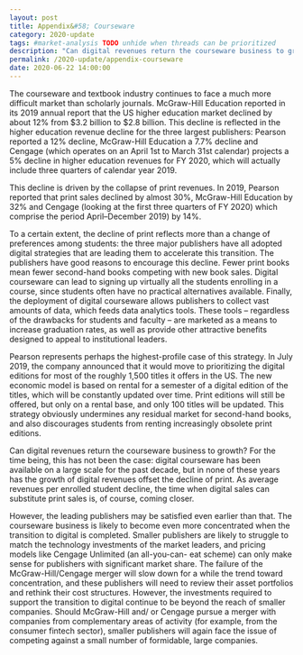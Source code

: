 ```yaml
---
layout: post
title: Appendix&#58; Courseware
category: 2020-update
tags: #market-analysis TODO unhide when threads can be prioritized
description: "Can digital revenues return the courseware business to growth or will they be insufficient to compensate the accelerated decline of print revenues?"
permalink: /2020-update/appendix-courseware
date: 2020-06-22 14:00:00
---
```


The courseware and textbook industry continues to face a much more difficult market than scholarly journals. McGraw-Hill Education reported in its 2019 annual report that the US higher education market declined by about 12% from $3.2 billion to $2.8 billion. This decline is reflected in the higher education revenue decline for the three largest publishers: Pearson reported a 12% decline, McGraw-Hill Education a 7.7% decline and Cengage (which operates on an April 1st to March 31st calendar) projects a 5% decline in higher education revenues for FY 2020, which will actually include three quarters of calendar year 2019.

This decline is driven by the collapse of print revenues. In 2019, Pearson reported that print sales declined by almost 30%, McGraw-Hill Education by 32% and Cengage (looking at the first three quarters of FY 2020) which comprise the period April–December 2019) by 14%.

To a certain extent, the decline of print reflects more than a change of preferences among students: the three major publishers have all adopted digital strategies that are leading them to accelerate this transition. The publishers have good reasons to encourage this decline. Fewer print books mean fewer second-hand books competing with new book sales. Digital courseware can lead to signing up virtually all the students enrolling in a course, since students often have no practical alternatives available. Finally, the deployment of digital courseware allows publishers to collect vast amounts of data, which feeds data analytics tools. These tools – regardless of the drawbacks for students and faculty – are marketed as a means to increase graduation rates, as well as provide other attractive benefits designed to appeal to institutional leaders.

Pearson represents perhaps the highest-profile case of this strategy. In July 2019, the company announced that it would move to prioritizing the digital editions for most of the roughly 1,500 titles it offers in the US. The new economic model is based on rental for a semester of a digital edition of the titles, which will be constantly updated over time. Print editions will still be offered, but only on a rental base, and only 100 titles will be updated. This strategy obviously undermines any residual market for second-hand books, and also discourages students from renting increasingly obsolete print editions.

Can digital revenues return the courseware business to growth? For the time being, this has not been the case: digital courseware has been available on a large scale for the past decade, but in none of these years has the growth of digital revenues offset the decline of print. As average revenues per enrolled student decline, the time when digital sales can substitute print sales is, of course, coming closer.

However, the leading publishers may be satisfied even earlier than that. The courseware business is likely to become even more concentrated when the transition to digital is completed. Smaller publishers are likely to struggle to match the technology investments of the market leaders, and pricing models like Cengage Unlimited (an all-you-can-
eat scheme) can only make sense for publishers with significant market share. The failure of the McGraw-Hill/Cengage merger will slow down for a while the trend toward concentration, and these publishers will need to review their asset portfolios and rethink their cost structures. However, the investments required to support the transition to digital continue to be beyond the reach of smaller companies. Should McGraw-Hill and/ or Cengage pursue a merger with companies from complementary areas of activity (for example, from the consumer fintech sector), smaller publishers will again face the issue of competing against a small number of formidable, large companies.
